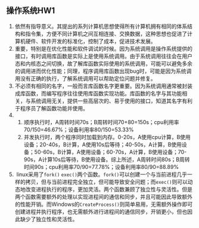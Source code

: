 ## 操作系统HW1

1. 依然有指导意义。其提出的系列计算机思想使得所有计算机拥有相同的体系结构和指令集，方便不同计算机之间互相连接、交换数据，这种思想也促进了计算机硬件、软件开发的标准化，控制了成本，促进技术发展。
2. 重要，特别是在优化性能和软件调试的时候。因为系统调用是操作系统提供的接口，有时调用库函数是实际上是使用系统调用。由于系统调用往往会在用户态和内核态之间切换，故了解库函数实际使用的系统调用，可能可以避免多余的调用进而优化性能；同理，程序调用库函数出现bug时，可能是因为系统调用没有正确的执行，了解系统调用可以帮助定位问题并修复。
3. 不必须有相同的名字，一般而言库函数名字更重要。因为系统调用通常被封装成库函数，而编写程序往往使用库函数实现功能。库函数的名字与其功能相关，与系统调用无关，提供一些高层次的、易于使用的接口，知道其名字有利于程序员了解函数功能并使用。
4. 1. 顺序执行时，A周转时间70s；B周转时间70+80=150s；cpu利用率70/150=46.67%；设备利用率80/150=53.33%
   2. 并发执行时，两个程序同时加载到内存。0-20s，A使用cpu计算，B使用设备；20-40s，B计算，A使用10s后等待；40-50s，A计算，B使用设备；50-60s，B计算，A使用设备；60-70s，A计算，B使用设备；70-90s，A计算10s后等待，B使用设备。综上所述，A周转时间80s；B周转时间90s；cpu利用率70/90=77.78%；设备利用率80/90=88.89%
5. ​		linux采用了`fork()` `exec()`两个函数。`fork()`可以创建一个与当前进程几乎一样的拷贝，但与当前进程完全独立，但可能导致安全问题；而`exec()`则可以动态地改变进程执行的程序，更加灵活。两个函数兼顾了独立性与灵活性。但是两个函数需要额外的处理以实现进程间的通信和同步，并且可能因此导致额外的性能开销。而Windows的`CreateProcess()`则简单易用，无需额外操作即可创建进程并执行程序，也无需额外进行进程间的通信同步，开销更小，但也因此缺少了独立性和灵活性。

​	